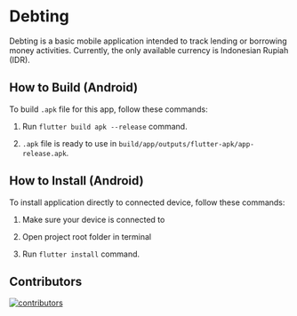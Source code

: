 # Debting

Debting is a basic mobile application intended to track lending or borrowing money activities. Currently, the only available currency is Indonesian Rupiah (IDR).

## How to Build (Android)

To build `.apk` file for this app, follow these commands:

1. Run `flutter build apk --release` command.

2. `.apk` file is ready to use in `build/app/outputs/flutter-apk/app-release.apk`.

## How to Install (Android)

To install application directly to connected device, follow these commands:

1. Make sure your device is connected to

2. Open project root folder in terminal

3. Run `flutter install` command.

## Contributors

[![contributors](https://contrib.rocks/image?repo=izharul-haq/debting)](https://github.com/izharul-haq/debting/graphs/contributors)
